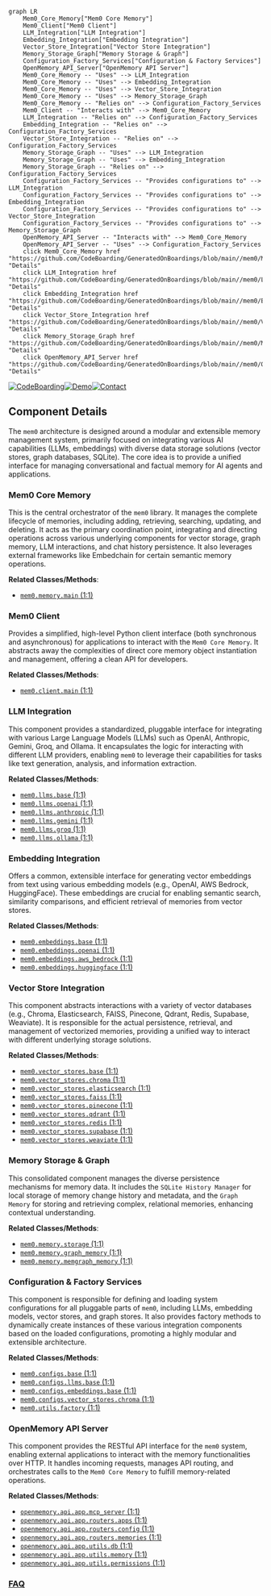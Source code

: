 ```mermaid
graph LR
    Mem0_Core_Memory["Mem0 Core Memory"]
    Mem0_Client["Mem0 Client"]
    LLM_Integration["LLM Integration"]
    Embedding_Integration["Embedding Integration"]
    Vector_Store_Integration["Vector Store Integration"]
    Memory_Storage_Graph["Memory Storage & Graph"]
    Configuration_Factory_Services["Configuration & Factory Services"]
    OpenMemory_API_Server["OpenMemory API Server"]
    Mem0_Core_Memory -- "Uses" --> LLM_Integration
    Mem0_Core_Memory -- "Uses" --> Embedding_Integration
    Mem0_Core_Memory -- "Uses" --> Vector_Store_Integration
    Mem0_Core_Memory -- "Uses" --> Memory_Storage_Graph
    Mem0_Core_Memory -- "Relies on" --> Configuration_Factory_Services
    Mem0_Client -- "Interacts with" --> Mem0_Core_Memory
    LLM_Integration -- "Relies on" --> Configuration_Factory_Services
    Embedding_Integration -- "Relies on" --> Configuration_Factory_Services
    Vector_Store_Integration -- "Relies on" --> Configuration_Factory_Services
    Memory_Storage_Graph -- "Uses" --> LLM_Integration
    Memory_Storage_Graph -- "Uses" --> Embedding_Integration
    Memory_Storage_Graph -- "Relies on" --> Configuration_Factory_Services
    Configuration_Factory_Services -- "Provides configurations to" --> LLM_Integration
    Configuration_Factory_Services -- "Provides configurations to" --> Embedding_Integration
    Configuration_Factory_Services -- "Provides configurations to" --> Vector_Store_Integration
    Configuration_Factory_Services -- "Provides configurations to" --> Memory_Storage_Graph
    OpenMemory_API_Server -- "Interacts with" --> Mem0_Core_Memory
    OpenMemory_API_Server -- "Uses" --> Configuration_Factory_Services
    click Mem0_Core_Memory href "https://github.com/CodeBoarding/GeneratedOnBoardings/blob/main//mem0/Mem0_Core_Memory.md" "Details"
    click LLM_Integration href "https://github.com/CodeBoarding/GeneratedOnBoardings/blob/main//mem0/LLM_Integration.md" "Details"
    click Embedding_Integration href "https://github.com/CodeBoarding/GeneratedOnBoardings/blob/main//mem0/Embedding_Integration.md" "Details"
    click Vector_Store_Integration href "https://github.com/CodeBoarding/GeneratedOnBoardings/blob/main//mem0/Vector_Store_Integration.md" "Details"
    click Memory_Storage_Graph href "https://github.com/CodeBoarding/GeneratedOnBoardings/blob/main//mem0/Memory_Storage_Graph.md" "Details"
    click OpenMemory_API_Server href "https://github.com/CodeBoarding/GeneratedOnBoardings/blob/main//mem0/OpenMemory_API_Server.md" "Details"
```
[![CodeBoarding](https://img.shields.io/badge/Generated%20by-CodeBoarding-9cf?style=flat-square)](https://github.com/CodeBoarding/CodeBoarding)[![Demo](https://img.shields.io/badge/Try%20our-Demo-blue?style=flat-square)](https://www.codeboarding.org/demo)[![Contact](https://img.shields.io/badge/Contact%20us%20-%20contact@codeboarding.org-lightgrey?style=flat-square)](mailto:contact@codeboarding.org)

## Component Details

The `mem0` architecture is designed around a modular and extensible memory management system, primarily focused on integrating various AI capabilities (LLMs, embeddings) with diverse data storage solutions (vector stores, graph databases, SQLite). The core idea is to provide a unified interface for managing conversational and factual memory for AI agents and applications.

### Mem0 Core Memory
This is the central orchestrator of the `mem0` library. It manages the complete lifecycle of memories, including adding, retrieving, searching, updating, and deleting. It acts as the primary coordination point, integrating and directing operations across various underlying components for vector storage, graph memory, LLM interactions, and chat history persistence. It also leverages external frameworks like Embedchain for certain semantic memory operations.


**Related Classes/Methods**:

- <a href="https://github.com/mem0ai/mem0/blob/master/mem0/memory/main.py#L1-L1" target="_blank" rel="noopener noreferrer">`mem0.memory.main` (1:1)</a>


### Mem0 Client
Provides a simplified, high-level Python client interface (both synchronous and asynchronous) for applications to interact with the `Mem0 Core Memory`. It abstracts away the complexities of direct core memory object instantiation and management, offering a clean API for developers.


**Related Classes/Methods**:

- <a href="https://github.com/mem0ai/mem0/blob/master/mem0/client/main.py#L1-L1" target="_blank" rel="noopener noreferrer">`mem0.client.main` (1:1)</a>


### LLM Integration
This component provides a standardized, pluggable interface for integrating with various Large Language Models (LLMs) such as OpenAI, Anthropic, Gemini, Groq, and Ollama. It encapsulates the logic for interacting with different LLM providers, enabling `mem0` to leverage their capabilities for tasks like text generation, analysis, and information extraction.


**Related Classes/Methods**:

- <a href="https://github.com/mem0ai/mem0/blob/master/mem0/llms/base.py#L1-L1" target="_blank" rel="noopener noreferrer">`mem0.llms.base` (1:1)</a>
- <a href="https://github.com/mem0ai/mem0/blob/master/mem0/llms/openai.py#L1-L1" target="_blank" rel="noopener noreferrer">`mem0.llms.openai` (1:1)</a>
- <a href="https://github.com/mem0ai/mem0/blob/master/mem0/llms/anthropic.py#L1-L1" target="_blank" rel="noopener noreferrer">`mem0.llms.anthropic` (1:1)</a>
- <a href="https://github.com/mem0ai/mem0/blob/master/mem0/llms/gemini.py#L1-L1" target="_blank" rel="noopener noreferrer">`mem0.llms.gemini` (1:1)</a>
- <a href="https://github.com/mem0ai/mem0/blob/master/mem0/llms/groq.py#L1-L1" target="_blank" rel="noopener noreferrer">`mem0.llms.groq` (1:1)</a>
- <a href="https://github.com/mem0ai/mem0/blob/master/mem0/llms/ollama.py#L1-L1" target="_blank" rel="noopener noreferrer">`mem0.llms.ollama` (1:1)</a>


### Embedding Integration
Offers a common, extensible interface for generating vector embeddings from text using various embedding models (e.g., OpenAI, AWS Bedrock, HuggingFace). These embeddings are crucial for enabling semantic search, similarity comparisons, and efficient retrieval of memories from vector stores.


**Related Classes/Methods**:

- <a href="https://github.com/mem0ai/mem0/blob/master/mem0/embeddings/base.py#L1-L1" target="_blank" rel="noopener noreferrer">`mem0.embeddings.base` (1:1)</a>
- <a href="https://github.com/mem0ai/mem0/blob/master/mem0/embeddings/openai.py#L1-L1" target="_blank" rel="noopener noreferrer">`mem0.embeddings.openai` (1:1)</a>
- <a href="https://github.com/mem0ai/mem0/blob/master/mem0/embeddings/aws_bedrock.py#L1-L1" target="_blank" rel="noopener noreferrer">`mem0.embeddings.aws_bedrock` (1:1)</a>
- <a href="https://github.com/mem0ai/mem0/blob/master/mem0/embeddings/huggingface.py#L1-L1" target="_blank" rel="noopener noreferrer">`mem0.embeddings.huggingface` (1:1)</a>


### Vector Store Integration
This component abstracts interactions with a variety of vector databases (e.g., Chroma, Elasticsearch, FAISS, Pinecone, Qdrant, Redis, Supabase, Weaviate). It is responsible for the actual persistence, retrieval, and management of vectorized memories, providing a unified way to interact with different underlying storage solutions.


**Related Classes/Methods**:

- <a href="https://github.com/mem0ai/mem0/blob/master/mem0/vector_stores/base.py#L1-L1" target="_blank" rel="noopener noreferrer">`mem0.vector_stores.base` (1:1)</a>
- <a href="https://github.com/mem0ai/mem0/blob/master/mem0/vector_stores/chroma.py#L1-L1" target="_blank" rel="noopener noreferrer">`mem0.vector_stores.chroma` (1:1)</a>
- <a href="https://github.com/mem0ai/mem0/blob/master/mem0/vector_stores/elasticsearch.py#L1-L1" target="_blank" rel="noopener noreferrer">`mem0.vector_stores.elasticsearch` (1:1)</a>
- <a href="https://github.com/mem0ai/mem0/blob/master/mem0/vector_stores/faiss.py#L1-L1" target="_blank" rel="noopener noreferrer">`mem0.vector_stores.faiss` (1:1)</a>
- <a href="https://github.com/mem0ai/mem0/blob/master/mem0/vector_stores/pinecone.py#L1-L1" target="_blank" rel="noopener noreferrer">`mem0.vector_stores.pinecone` (1:1)</a>
- <a href="https://github.com/mem0ai/mem0/blob/master/mem0/vector_stores/qdrant.py#L1-L1" target="_blank" rel="noopener noreferrer">`mem0.vector_stores.qdrant` (1:1)</a>
- <a href="https://github.com/mem0ai/mem0/blob/master/mem0/vector_stores/redis.py#L1-L1" target="_blank" rel="noopener noreferrer">`mem0.vector_stores.redis` (1:1)</a>
- <a href="https://github.com/mem0ai/mem0/blob/master/mem0/vector_stores/supabase.py#L1-L1" target="_blank" rel="noopener noreferrer">`mem0.vector_stores.supabase` (1:1)</a>
- <a href="https://github.com/mem0ai/mem0/blob/master/mem0/vector_stores/weaviate.py#L1-L1" target="_blank" rel="noopener noreferrer">`mem0.vector_stores.weaviate` (1:1)</a>


### Memory Storage & Graph
This consolidated component manages the diverse persistence mechanisms for memory data. It includes the `SQLite History Manager` for local storage of memory change history and metadata, and the `Graph Memory` for storing and retrieving complex, relational memories, enhancing contextual understanding.


**Related Classes/Methods**:

- <a href="https://github.com/mem0ai/mem0/blob/master/mem0/memory/storage.py#L1-L1" target="_blank" rel="noopener noreferrer">`mem0.memory.storage` (1:1)</a>
- <a href="https://github.com/mem0ai/mem0/blob/master/mem0/memory/graph_memory.py#L1-L1" target="_blank" rel="noopener noreferrer">`mem0.memory.graph_memory` (1:1)</a>
- <a href="https://github.com/mem0ai/mem0/blob/master/mem0/memory/memgraph_memory.py#L1-L1" target="_blank" rel="noopener noreferrer">`mem0.memory.memgraph_memory` (1:1)</a>


### Configuration & Factory Services
This component is responsible for defining and loading system configurations for all pluggable parts of `mem0`, including LLMs, embedding models, vector stores, and graph stores. It also provides factory methods to dynamically create instances of these various integration components based on the loaded configurations, promoting a highly modular and extensible architecture.


**Related Classes/Methods**:

- <a href="https://github.com/mem0ai/mem0/blob/master/mem0/configs/base.py#L1-L1" target="_blank" rel="noopener noreferrer">`mem0.configs.base` (1:1)</a>
- <a href="https://github.com/mem0ai/mem0/blob/master/mem0/configs/llms/base.py#L1-L1" target="_blank" rel="noopener noreferrer">`mem0.configs.llms.base` (1:1)</a>
- <a href="https://github.com/mem0ai/mem0/blob/master/mem0/configs/embeddings/base.py#L1-L1" target="_blank" rel="noopener noreferrer">`mem0.configs.embeddings.base` (1:1)</a>
- <a href="https://github.com/mem0ai/mem0/blob/master/mem0/configs/vector_stores/chroma.py#L1-L1" target="_blank" rel="noopener noreferrer">`mem0.configs.vector_stores.chroma` (1:1)</a>
- <a href="https://github.com/mem0ai/mem0/blob/master/mem0/utils/factory.py#L1-L1" target="_blank" rel="noopener noreferrer">`mem0.utils.factory` (1:1)</a>


### OpenMemory API Server
This component provides the RESTful API interface for the `mem0` system, enabling external applications to interact with the memory functionalities over HTTP. It handles incoming requests, manages API routing, and orchestrates calls to the `Mem0 Core Memory` to fulfill memory-related operations.


**Related Classes/Methods**:

- <a href="https://github.com/mem0ai/mem0/blob/master/openmemory/api/app/mcp_server.py#L1-L1" target="_blank" rel="noopener noreferrer">`openmemory.api.app.mcp_server` (1:1)</a>
- <a href="https://github.com/mem0ai/mem0/blob/master/openmemory/api/app/routers/apps.py#L1-L1" target="_blank" rel="noopener noreferrer">`openmemory.api.app.routers.apps` (1:1)</a>
- <a href="https://github.com/mem0ai/mem0/blob/master/openmemory/api/app/routers/config.py#L1-L1" target="_blank" rel="noopener noreferrer">`openmemory.api.app.routers.config` (1:1)</a>
- <a href="https://github.com/mem0ai/mem0/blob/master/openmemory/api/app/routers/memories.py#L1-L1" target="_blank" rel="noopener noreferrer">`openmemory.api.app.routers.memories` (1:1)</a>
- <a href="https://github.com/mem0ai/mem0/blob/master/openmemory/api/app/utils/db.py#L1-L1" target="_blank" rel="noopener noreferrer">`openmemory.api.app.utils.db` (1:1)</a>
- <a href="https://github.com/mem0ai/mem0/blob/master/openmemory/api/app/utils/memory.py#L1-L1" target="_blank" rel="noopener noreferrer">`openmemory.api.app.utils.memory` (1:1)</a>
- <a href="https://github.com/mem0ai/mem0/blob/master/openmemory/api/app/utils/permissions.py#L1-L1" target="_blank" rel="noopener noreferrer">`openmemory.api.app.utils.permissions` (1:1)</a>




### [FAQ](https://github.com/CodeBoarding/GeneratedOnBoardings/tree/main?tab=readme-ov-file#faq)